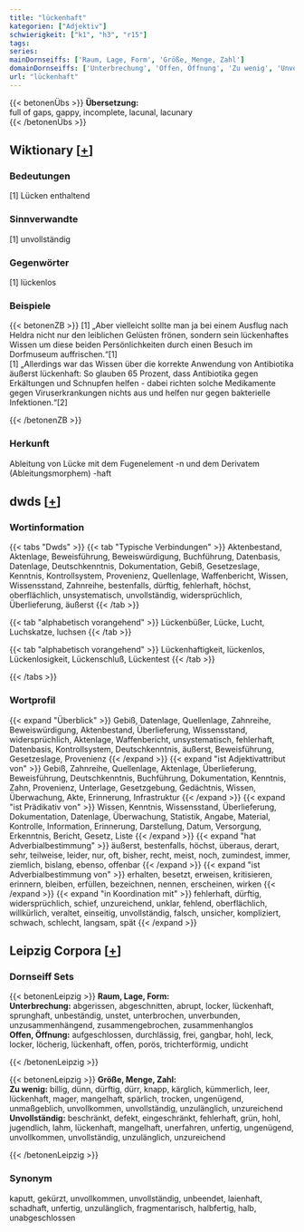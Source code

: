 ```yaml
---
title: "lückenhaft"
kategorien: ["Adjektiv"]
schwierigkeit: ["k1", "h3", "r15"]
tags:
series:
mainDornseiffs: ['Raum, Lage, Form', 'Größe, Menge, Zahl']
domainDornseiffs: ['Unterbrechung', 'Offen, Öffnung', 'Zu wenig', 'Unvollständig']
url: "lückenhaft"
---
```


{{< betonenÜbs >}}
**Übersetzung:**  
full of gaps, gappy, incomplete, lacunal, lacunary  
{{< /betonenÜbs >}}

## Wiktionary [[+](https://de.wiktionary.org/wiki/lückenhaft)]

### Bedeutungen
[1] Lücken enthaltend  

### Sinnverwandte
[1] unvollständig  

### Gegenwörter
[1] lückenlos  

### Beispiele
{{< betonenZB >}}
[1] „Aber vielleicht sollte man ja bei einem Ausflug nach Heldra nicht nur den leiblichen Gelüsten frönen, sondern sein lückenhaftes Wissen um diese beiden Persönlichkeiten durch einen Besuch im Dorfmuseum auffrischen.“[1]  
[1] „Allerdings war das Wissen über die korrekte Anwendung von Antibiotika äußerst lückenhaft: So glauben 65 Prozent, dass Antibiotika gegen Erkältungen und Schnupfen helfen - dabei richten solche Medikamente gegen Viruserkrankungen nichts aus und helfen nur gegen bakterielle Infektionen.“[2]  

{{< /betonenZB >}}
### Herkunft
Ableitung von Lücke mit dem Fugenelement -n und dem Derivatem (Ableitungsmorphem) -haft  



## dwds [[+](https://www.dwds.de/wb/lückenhaft)]

### Wortinformation
{{< tabs "Dwds" >}}
{{< tab "Typische Verbindungen" >}}
Aktenbestand, Aktenlage, Beweisführung, Beweiswürdigung, Buchführung, Datenbasis, Datenlage, Deutschkenntnis, Dokumentation, Gebiß, Gesetzeslage, Kenntnis, Kontrollsystem, Provenienz, Quellenlage, Waffenbericht, Wissen, Wissensstand, Zahnreihe, bestenfalls, dürftig, fehlerhaft, höchst, oberflächlich, unsystematisch, unvollständig, widersprüchlich, Überlieferung, äußerst
{{< /tab >}}

{{< tab "alphabetisch vorangehend" >}}
Lückenbüßer, Lücke, Lucht, Luchskatze, luchsen
{{< /tab >}}

{{< tab "alphabetisch vorangehend" >}}
Lückenhaftigkeit, lückenlos, Lückenlosigkeit, Lückenschluß, Lückentest
{{< /tab >}}

{{< /tabs >}}

### Wortprofil
{{< expand "Überblick" >}} Gebiß, Datenlage, Quellenlage, Zahnreihe, Beweiswürdigung, Aktenbestand, Überlieferung, Wissensstand, widersprüchlich, Aktenlage, Waffenbericht, unsystematisch, fehlerhaft, Datenbasis, Kontrollsystem, Deutschkenntnis, äußerst, Beweisführung, Gesetzeslage, Provenienz {{< /expand >}}
{{< expand "ist Adjektivattribut von" >}} Gebiß, Zahnreihe, Quellenlage, Aktenlage, Überlieferung, Beweisführung, Deutschkenntnis, Buchführung, Dokumentation, Kenntnis, Zahn, Provenienz, Unterlage, Gesetzgebung, Gedächtnis, Wissen, Überwachung, Akte, Erinnerung, Infrastruktur {{< /expand >}}
{{< expand "ist Prädikativ von" >}} Wissen, Kenntnis, Wissensstand, Überlieferung, Dokumentation, Datenlage, Überwachung, Statistik, Angabe, Material, Kontrolle, Information, Erinnerung, Darstellung, Datum, Versorgung, Erkenntnis, Bericht, Gesetz, Liste {{< /expand >}}
{{< expand "hat Adverbialbestimmung" >}} äußerst, bestenfalls, höchst, überaus, derart, sehr, teilweise, leider, nur, oft, bisher, recht, meist, noch, zumindest, immer, ziemlich, bislang, ebenso, offenbar {{< /expand >}}
{{< expand "ist Adverbialbestimmung von" >}} erhalten, besetzt, erweisen, kritisieren, erinnern, bleiben, erfüllen, bezeichnen, nennen, erscheinen, wirken {{< /expand >}}
{{< expand "in Koordination mit" >}} fehlerhaft, dürftig, widersprüchlich, schief, unzureichend, unklar, fehlend, oberflächlich, willkürlich, veraltet, einseitig, unvollständig, falsch, unsicher, kompliziert, schwach, schlecht, langsam, spät {{< /expand >}}

## Leipzig Corpora [[+](https://corpora.uni-leipzig.de/en/res?word=lückenhaft&corpusId=deu_newscrawl-public_2018)]

### Dornseiff Sets
{{< betonenLeipzig >}}
**Raum, Lage, Form:**  
**Unterbrechung:** abgerissen, abgeschnitten, abrupt, locker, lückenhaft, sprunghaft, unbeständig, unstet, unterbrochen, unverbunden, unzusammenhängend, zusammengebrochen, zusammenhanglos  
**Offen, Öffnung:** aufgeschlossen, durchlässig, frei, gangbar, hohl, leck, locker, löcherig, lückenhaft, offen, porös, trichterförmig, undicht  

{{< /betonenLeipzig >}}


{{< betonenLeipzig >}}
**Größe, Menge, Zahl:**  
**Zu wenig:** billig, dünn, dürftig, dürr, knapp, kärglich, kümmerlich, leer, lückenhaft, mager, mangelhaft, spärlich, trocken, ungenügend, unmaßgeblich, unvollkommen, unvollständig, unzulänglich, unzureichend  
**Unvollständig:** beschränkt, defekt, eingeschränkt, fehlerhaft, grün, hohl, jugendlich, lahm, lückenhaft, mangelhaft, unerfahren, unfertig, ungenügend, unvollkommen, unvollständig, unzulänglich, unzureichend  

{{< /betonenLeipzig >}}

### Synonym
kaputt, gekürzt, unvollkommen, unvollständig, unbeendet, laienhaft, schadhaft, unfertig, unzulänglich, fragmentarisch, halbfertig, halb, unabgeschlossen

